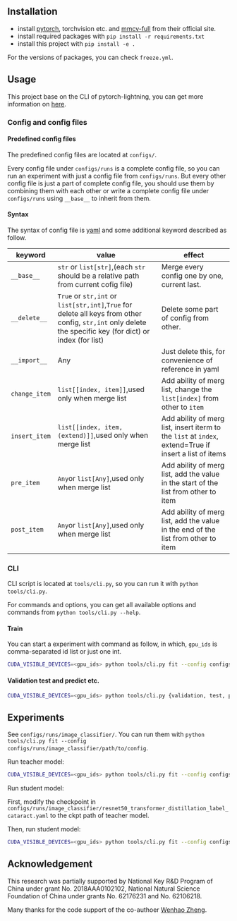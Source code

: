 ## Installation

- install [pytorch](https://pytorch.org/get-started/locally/), torchvision etc.
  and [mmcv-full](https://mmcv.readthedocs.io/en/latest/get_started/installation.html) from their official site.
- install required packages with `pip install -r requirements.txt`
- install this project with `pip install -e .`

For the versions of packages, you can check `freeze.yml`.

## Usage

This project base on the CLI of pytorch-lightning, you can get more information
on [here](https://pytorch-lightning.readthedocs.io/en/latest/common/lightning_cli.html).

### Config and config files ###

#### Predefined config files ####

The predefined config files are located at `configs/`.

Every config file under `configs/runs` is a complete config file, so you can run an experiment with just a config file
from `configs/runs`. But every other config file is just a part of complete config file, you should use them by
combining them with each other or write a complete config file under `configs/runs` using `__base__` to inherit from
them.

#### Syntax ####

The syntax of config file is [yaml](https://yaml.readthedocs.io/en/latest/) and some additional keyword described as
follow.

| keyword       | value                                                                                                                                                      | effect                                                                                                 |
| ------------- | ---------------------------------------------------------------------------------------------------------------------------------------------------------- | ------------------------------------------------------------------------------------------------------ |
| `__base__`    | `str` or `list[str]`,(each `str` should be a relative path from current cofig file)                                                                        | Merge every config one by one, current last.                                                           |
| `__delete__`  | `True` or `str,int` or `list[str,int]`,`True` for delete all keys from other config, `str,int` only delete the specific key (for dict) or index (for list) | Delete some part of config from other.                                                                 |
| `__import__`  | Any                                                                                                                                                        | Just delete this, for convenience of reference in yaml                                                 |
| `change_item` | `list[[index, item]]`,used only when merge list                                                                                                            | Add ability of merg list, change the `list[index]` from other to `item`                                |
| `insert_item` | `list[[index, item, (extend)]]`,used only when merge list                                                                                                  | Add ability of merg list, insert iterm to the `list` at `index`, extend=True if insert a list of items |
| `pre_item`    | `Any`or `list[Any]`,used only when merge list                                                                                                              | Add ability of merg list, add the value in the start of the list from other to item                    |
| `post_item`   | `Any`or `list[Any]`,used only when merge list                                                                                                              | Add ability of merg list, add the value in the end of the list from other to item                      |

### CLI ###

CLI script is located at `tools/cli.py`, so you can run it with `python tools/cli.py`.

For commands and options, you can get all available options and commands from `python tools/cli.py --help`.

#### Train ####

You can start a experiment with command as follow, in which, `gpu_ids` is comma-separated id list or just one int.

```bash
CUDA_VISIBLE_DEVICES=<gpu_ids> python tools/cli.py fit --config configs/runs/path/to/config
```

#### Validation test and predict etc. ####

```bash
CUDA_VISIBLE_DEVICES=<gpu_ids> python tools/cli.py {validation, test, predict, tune} --config configs/runs/path/to/config
```

## Experiments

See `configs/runs/image_classifier/`. You can run them with `python tools/cli.py fit --config configs/runs/image_classifier/path/to/config`.

Run teacher model:

```bash
CUDA_VISIBLE_DEVICES=<gpu_ids> python tools/cli.py fit --config configs/runs/image_classifier/resnet50_transformer_with_label_cataract
```

Run student model:

First, modify the checkpoint in `configs/runs/image_classifier/resnet50_transformer_distillation_label_cataract.yaml` to the ckpt path of teacher model.

Then, run student model:
```bash
CUDA_VISIBLE_DEVICES=<gpu_ids> python tools/cli.py fit --config configs/runs/image_classifier/resnet50_transformer_distillation_label_cataract.yaml
```

## Acknowledgement ##


This research was partially supported by National Key R\&D Program of China under grant No. 2018AAA0102102, National Natural Science Foundation of China under grants No. 62176231 and No. 62106218.

Many thanks for the code support of the co-authoer [Wenhao Zheng](https://github.com/shenmishajing).
